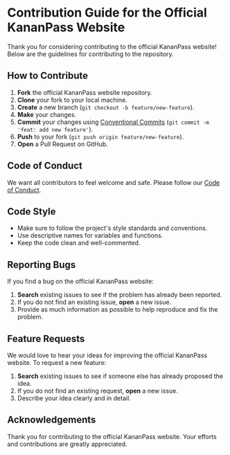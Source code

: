 # Contribution Guide for the Official KananPass Website

Thank you for considering contributing to the official KananPass website! Below are the guidelines for contributing to the repository.

## How to Contribute

1. **Fork** the official KananPass website repository.
2. **Clone** your fork to your local machine.
3. **Create** a new branch (`git checkout -b feature/new-feature`).
4. **Make** your changes.
5. **Commit** your changes using [Conventional Commits](https://www.conventionalcommits.org/en/v1.0.0/) (`git commit -m 'feat: add new feature'`).
6. **Push** to your fork (`git push origin feature/new-feature`).
7. **Open** a Pull Request on GitHub.

## Code of Conduct

We want all contributors to feel welcome and safe. Please follow our [Code of Conduct](https://github.com/KananPass/site/blob/main/CODE_OF_CONDUCT.md).

## Code Style

- Make sure to follow the project's style standards and conventions.
- Use descriptive names for variables and functions.
- Keep the code clean and well-commented.

## Reporting Bugs

If you find a bug on the official KananPass website:

1. **Search** existing issues to see if the problem has already been reported.
2. If you do not find an existing issue, **open** a new issue.
3. Provide as much information as possible to help reproduce and fix the problem.

## Feature Requests

We would love to hear your ideas for improving the official KananPass website. To request a new feature:

1. **Search** existing issues to see if someone else has already proposed the idea.
2. If you do not find an existing request, **open** a new issue.
3. Describe your idea clearly and in detail.

## Acknowledgements

Thank you for contributing to the official KananPass website. Your efforts and contributions are greatly appreciated.
